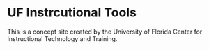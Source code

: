 # UF Instrcutional Tools

This is a concept site created by the University of Florida Center for Instructional Technology and Training.
